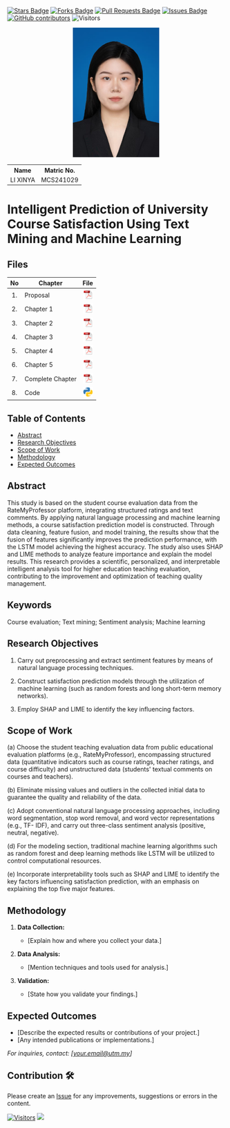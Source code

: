 <a href="https://github.com/drshahizan/research-design/stargazers"><img src="https://img.shields.io/github/stars/drshahizan/research-design" alt="Stars Badge"/></a>
<a href="https://github.com/drshahizan/research-design/network/members"><img src="https://img.shields.io/github/forks/drshahizan/research-design" alt="Forks Badge"/></a>
<a href="https://github.com/drshahizan/research-design/pulls"><img src="https://img.shields.io/github/issues-pr/drshahizan/research-design" alt="Pull Requests Badge"/></a>
<a href="https://github.com/drshahizan/research-design"><img src="https://img.shields.io/github/issues/drshahizan/research-design" alt="Issues Badge"/></a>
<a href="https://github.com/drshahizan/research-design/graphs/contributors"><img alt="GitHub contributors" src="https://img.shields.io/github/contributors/drshahizan/research-design?color=2b9348"></a>
![Visitors](https://api.visitorbadge.io/api/visitors?path=https%3A%2F%2Fgithub.com%2Fdrshahizan%2BDM&labelColor=%23d9e3f0&countColor=%23697689&style=flat)

<p align="center">
  <img height="300px" src="img/320530641a182b844ac93b65a96f0363.jpg" alt="Profile Image">
</p>

<table align="center">
  <tr>
    <th>Name</th>
    <th>Matric No.</th>
  </tr>
  <tr>
    <td>LI XINYA</td>
    <td>MCS241029
</td>
  </tr>
</table>

# Intelligent Prediction of University Course Satisfaction Using Text Mining and Machine Learning

## Files

| No  | Chapter     |                                                 File |
| :-: | ---------- | :---------------------------------------------------------------------------------------------------: |
|  1.  | Proposal | <a href="Proposal-LIXINYA02.pdf"><img src="img/pdf.svg" width="24px" height="24px"></a> |
|  2.  | Chapter 1 | <a href="c1/Chapter1_LI XINYA.pdf"><img src="img/pdf.svg" width="24px" height="24px"></a> |
|  3.  | Chapter 2 | <a href="c2/Chapter2_Li Xinya.pdf"><img src="img/pdf.svg" width="24px" height="24px"></a> |
|  4.  | Chapter 3 | <a href="c3/Chapter3_LI XINYA.pdf"><img src="img/pdf.svg" width="24px" height="24px"></a> |
|  5.  | Chapter 4 | <a href="c4/Chapter4_LI XINYA.pdf"><img src="img/pdf.svg" width="24px" height="24px"></a> |
|  6.  | Chapter 5 | <a href="c5/Chapter5_LI XINYA.pdf"><img src="img/pdf.svg" width="24px" height="24px"></a> |
|  7.  | Complete Chapter | <a href="Full Chapter/All Chapters LIXINYA.pdf"><img src="img/pdf.svg" width="24px" height="24px"></a> |
|  8.  | Code | <a href="https://colab.research.google.com/drive/18pZmO_Z62Yqf4o0Sf4niZT4-TQHxWJWW?usp=sharing"><img src="img/python_icon.png" width="24px" height="24px"></a> |


## Table of Contents
- [Abstract](#abstract)
- [Research Objectives](#research-objectives)
- [Scope of Work](#scope-of-work)
- [Methodology](#methodology)
- [Expected Outcomes](#expected-outcomes)

## Abstract

This study is based on the student course evaluation data from the RateMyProfessor platform, integrating structured ratings and text comments. By applying natural language processing and machine learning methods, a course satisfaction prediction model is constructed. Through data cleaning, feature fusion, and model training, the results show that the fusion of features significantly improves the prediction performance, with the LSTM model achieving the highest accuracy. The study also uses SHAP and LIME methods to analyze feature importance and explain the model results. This research provides a scientific, personalized, and interpretable intelligent analysis tool for higher education teaching evaluation, contributing to the improvement and optimization of teaching quality management.

## Keywords

Course evaluation; Text mining; Sentiment analysis; Machine learning

## Research Objectives

1. Carry out preprocessing and extract sentiment features by means of natural language processing techniques.

2. Construct satisfaction prediction models through the utilization of machine learning (such as random forests and long short-term memory networks).

3. Employ SHAP and LIME to identify the key influencing factors.


## Scope of Work
(a)	Choose the student teaching evaluation data from public educational evaluation platforms (e.g., RateMyProfessor), encompassing structured data (quantitative indicators such as course ratings, teacher ratings, and course difficulty) and unstructured data (students' textual comments on courses and teachers).

(b)	Eliminate missing values and outliers in the collected initial data to guarantee the quality and reliability of the data.

(c)	Adopt conventional natural language processing approaches, including word segmentation, stop word removal, and word vector representations (e.g., TF- IDF), and carry out three-class sentiment analysis (positive, neutral, negative).

(d)	For the modeling section, traditional machine learning algorithms such as random forest and deep learning methods like LSTM will be utilized to control computational resources.

(e)	Incorporate interpretability tools such as SHAP and LIME to identify the key factors influencing satisfaction prediction, with an emphasis on explaining the top five major features.

## Methodology

1. **Data Collection:**
   - [Explain how and where you collect your data.]

2. **Data Analysis:**
   - [Mention techniques and tools used for analysis.]

3. **Validation:**
   - [State how you validate your findings.]

## Expected Outcomes

- [Describe the expected results or contributions of your project.]
- [Any intended publications or implementations.]

*For inquiries, contact: [your.email@utm.my]*

 




## Contribution 🛠️
Please create an [Issue](https://github.com/drshahizan/research-design/issues) for any improvements, suggestions or errors in the content.

[![Visitors](https://api.visitorbadge.io/api/visitors?path=https%3A%2F%2Fgithub.com%2Fdrshahizan&labelColor=%23697689&countColor=%23555555&style=plastic)](https://visitorbadge.io/status?path=https%3A%2F%2Fgithub.com%2Fdrshahizan)
![](https://hit.yhype.me/github/profile?user_id=81284918)


